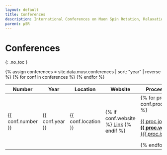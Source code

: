 ```yaml
---
layout: default
title: Conferences
description: International Conferences on Muon Spin Rotation, Relaxation and Resonance (μSR).
parent: μSR
---
```


# Conferences
{: .no_toc }


<table>
    <thead>
        <th>Number</th>
        <th>Year</th>
        <th>Location</th>
        <th>Website</th>
        <th>Proceedings</th>
    </thead>
    <tbody>
    {% assign conferences = site.data.musr.conferences | sort: "year" | reverse %}
    {% for conf in conferences %}
    <tr>
        <td>{{ conf.number }}</td>
        <td>{{ conf.year }}</td>
        <td>{{ conf.location }}</td>
        <td>
            {% if conf.website %}
                <a href="{{ conf.website }}">Link</a>
            {% endif %}
        </td>
        <td>
            {% for proc in conf.proceedings %}
                <p>
                <a href="{{ proc.url }}">
                {{ proc.journal }} <b>{{ proc.volume }}</b> (<i>{{ proc.issue }}</i>)
                </a>
                </p>
            {% endfor %}
        </td>
    </tr>
    {% endfor %}
    </tbody>
</table>
